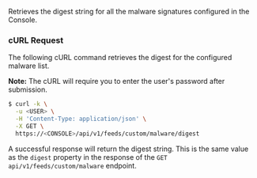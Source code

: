 Retrieves the digest string for all the malware signatures configured in the Console.

### cURL Request

The following cURL command retrieves the digest for the configured malware list.

**Note:** The cURL will require you to enter the user's password after submission.

```bash
$ curl -k \
  -u <USER> \
  -H 'Content-Type: application/json' \
  -X GET \
  https://<CONSOLE>/api/v1/feeds/custom/malware/digest
```

A successful response will return the digest string. This is the same value as the `digest` property in the response of the `GET api/v1/feeds/custom/malware` endpoint.

